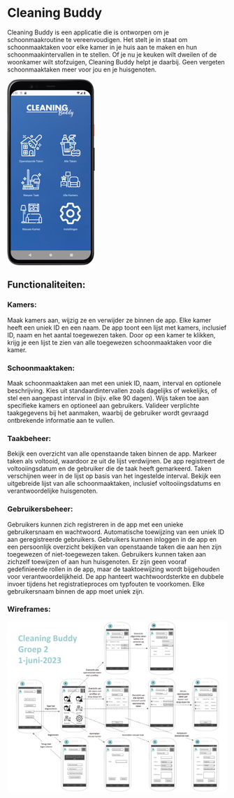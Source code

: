 # Cleaning Buddy

Cleaning Buddy is een applicatie die is ontworpen om je schoonmaakroutine te vereenvoudigen. 
Het stelt je in staat om schoonmaaktaken voor elke kamer in je huis aan te maken en hun schoonmaakintervallen in te stellen. 
Of je nu je keuken wilt dweilen of de woonkamer wilt stofzuigen, Cleaning Buddy helpt je daarbij. 
Geen vergeten schoonmaaktaken meer voor jou en je huisgenoten.

<img src="img_2.png" alt="Example Image" width="200" height="425">

## Functionaliteiten:

### Kamers:
Maak kamers aan, wijzig ze en verwijder ze binnen de app.
Elke kamer heeft een uniek ID en een naam.
De app toont een lijst met kamers, inclusief ID, naam en het aantal toegewezen taken.
Door op een kamer te klikken, krijg je een lijst te zien van alle toegewezen schoonmaaktaken voor die kamer.

### Schoonmaaktaken:
Maak schoonmaaktaken aan met een uniek ID, naam, interval en optionele beschrijving.
Kies uit standaardintervallen zoals dagelijks of wekelijks, of stel een aangepast interval in (bijv. elke 90 dagen).
Wijs taken toe aan specifieke kamers en optioneel aan gebruikers.
Valideer verplichte taakgegevens bij het aanmaken, waarbij de gebruiker wordt gevraagd ontbrekende informatie aan te vullen.

### Taakbeheer:
Bekijk een overzicht van alle openstaande taken binnen de app.
Markeer taken als voltooid, waardoor ze uit de lijst verdwijnen.
De app registreert de voltooiingsdatum en de gebruiker die de taak heeft gemarkeerd.
Taken verschijnen weer in de lijst op basis van het ingestelde interval.
Bekijk een uitgebreide lijst van alle schoonmaaktaken, inclusief voltooiingsdatums en verantwoordelijke huisgenoten.

### Gebruikersbeheer:
Gebruikers kunnen zich registreren in de app met een unieke gebruikersnaam en wachtwoord.
Automatische toewijzing van een uniek ID aan geregistreerde gebruikers.
Gebruikers kunnen inloggen in de app en een persoonlijk overzicht bekijken van openstaande taken die aan hen zijn toegewezen of niet-toegewezen taken.
Gebruikers kunnen taken aan zichzelf toewijzen of aan hun huisgenoten.
Er zijn geen vooraf gedefinieerde rollen in de app, maar de taaktoewijzing wordt bijgehouden voor verantwoordelijkheid.
De app hanteert wachtwoordsterkte en dubbele invoer tijdens het registratieproces om typfouten te voorkomen.
Elke gebruikersnaam binnen de app moet uniek zijn.

### Wireframes:
![img.png](img.png)
